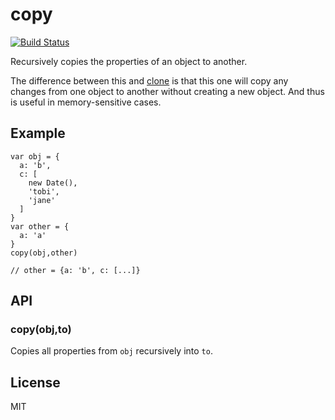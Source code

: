 
# copy

[![Build Status](https://travis-ci.org/publicclass/copy.png?branch=master)](https://travis-ci.org/publicclass/copy)

  Recursively copies the properties of an object to another.

  The difference between this and [clone](https://github.com/component/clone) is that this one will copy any changes from one object to another without creating a new object. And thus is useful in memory-sensitive cases.

## Example

    var obj = {
      a: 'b',
      c: [
        new Date(),
        'tobi',
        'jane'
      ]
    }
    var other = {
      a: 'a'
    }
    copy(obj,other)

    // other = {a: 'b', c: [...]}

## API

### copy(obj,to)

  Copies all properties from `obj` recursively into `to`.

## License

  MIT
